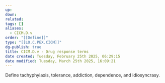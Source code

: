 ```yaml
---
up: 
down: 
related: 
tags: []
aliases:
  - CICM.D.v
order: "[[Define]]"
type: "[[LO.C.PEX.CICM]]"
dg-publish: true
title: CICM.D.v - Drug response terms
date created: Tuesday, February 25th 2025, 06:29:15
date modified: Tuesday, March 25th 2025, 16:09:21
---
```


Define tachyphylaxis, tolerance, addiction, dependence, and idiosyncrasy.
